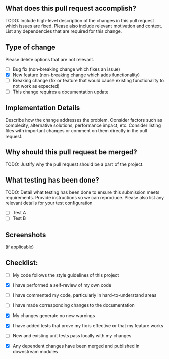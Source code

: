 ## What does this pull request accomplish?

TODO: Include high-level description of the changes in this pull request which issues are fixed. Please also include relevant motivation and context. List any dependencies that are required for this change.

## Type of change

Please delete options that are not relevant.

- [ ] Bug fix (non-breaking change which fixes an issue)
- [x] New feature (non-breaking change which adds functionality)
- [ ] Breaking change (fix or feature that would cause existing functionality to not work as expected)
- [ ] This change requires a documentation update

## Implementation Details

Describe how the change addresses the problem. Consider factors such as complexity, alternative solutions, performance impact, etc. Consider listing files with important changes or comment on them directly in the pull request. 

## Why should this pull request be merged?

TODO: Justify why the pull request should be a part of the project. 

## What testing has been done?

TODO: Detail what testing has been done to ensure this submission meets requirements. Provide instructions so we can reproduce. Please also list any relevant details for your test configuration
- [ ] Test A
- [ ] Test B

## Screenshots

(if applicable)

## Checklist:

- [ ] My code follows the style guidelines of this project
- [x] I have performed a self-review of my own code
- [ ] I have commented my code, particularly in hard-to-understand areas
- [ ] I have made corresponding changes to the documentation
- [x] My changes generate no new warnings
- [x] I have added tests that prove my fix is effective or that my feature works
- [ ] New and existing unit tests pass locally with my changes
- [x] Any dependent changes have been merged and published in downstream modules

